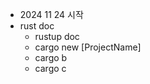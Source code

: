 * 2024 11 24 시작
* rust doc
    * rustup doc
    * cargo new [ProjectName]
    * cargo b
    * cargo c